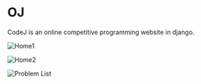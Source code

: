 # OJ
CodeJ is an online competitive programming website in django.


![Home1](https://github.com/nishantcoder97/OJ/blob/master/screenshots/home1.png)


![Home2](https://github.com/nishantcoder97/OJ/blob/master/screenshots/home2.png)

![Problem List](https://github.com/nishantcoder97/OJ/blob/master/screenshots/problemlist.png)
